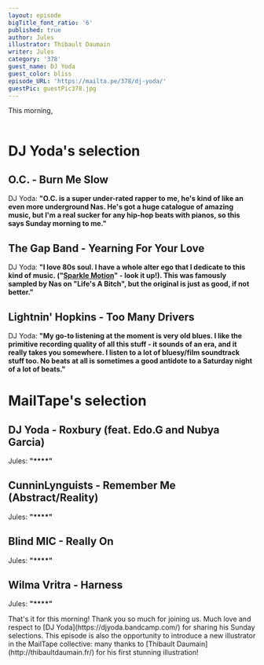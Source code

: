 ```yaml
---
layout: episode
bigTitle_font_ratio: '6'
published: true
author: Jules
illustrator: Thibault Daumain
writer: Jules
category: '378'
guest_name: DJ Yoda
guest_color: bliss
episode_URL: 'https://mailta.pe/378/dj-yoda/'
guestPic: guestPic378.jpg
---
```

<p id="introduction"> This morning, 
<br><br>

</p>


# DJ Yoda's selection


## O.C. - Burn Me Slow
DJ Yoda: **"**O.C. is a super under-rated rapper to me, he's kind of like an even more underground Nas. He's got a huge catalogue of amazing music, but I'm a real sucker for any hip-hop beats with pianos, so this says Sunday morning to me.**"**

## The Gap Band - Yearning For Your Love
DJ Yoda: **"**I love 80s soul. I have a whole alter ego that I dedicate to this kind of music. ("[Sparkle Motion](https://sparkle-motion.bandcamp.com/releases)" - look it up!). This was famously sampled by Nas on "Life's A Bitch", but the original is just as good, if not better.**"**

## Lightnin' Hopkins - Too Many Drivers
DJ Yoda: **"**My go-to listening at the moment is very old blues. I like the primitive recording quality of all this stuff - it sounds of an era, and it really takes you somewhere. I listen to a lot of bluesy/film soundtrack stuff too. No beats at all is sometimes a good antidote to a Saturday night of a lot of beats.**"**


# MailTape's selection

## DJ Yoda - Roxbury (feat. Edo.G and Nubya Garcia)
Jules: **"****"**

## CunninLynguists - Remember Me (Abstract/Reality)
Jules: **"****"**

## Blind MIC - Really On
Jules: **"****"**

## Wilma Vritra - Harness
Jules: **"****"**


<p id="outroduction">That's it for this morning! Thank you so much for joining us. Much love and respect to [DJ Yoda](https://djyoda.bandcamp.com/) for sharing his Sunday selections. This episode is also the opportunity to introduce a new illustrator in the MailTape collective: many thanks to [Thibault Daumain](http://thibaultdaumain.fr/) for his first stunning illustration! </p>
